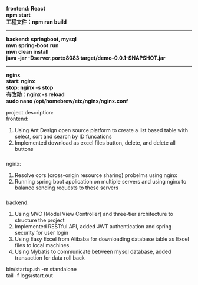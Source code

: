 **frontend: React**  
**npm start**  
**工程文件：npm run build**
***
**backend: springboot, mysql**  
**mvn spring-boot:run**  
**mvn clean install**  
**java -jar -Dserver.port=8083 target/demo-0.0.1-SNAPSHOT.jar**  
***
**nginx**  
**start: nginx**  
**stop: nginx -s stop**  
**有改动：nginx -s reload**  
**sudo nano /opt/homebrew/etc/nginx/nginx.conf**  

project description:  
frontend:  
1. Using Ant Design open source platform to create a list based table with select, sort and search by ID funcations  
2. Implemented download as excel files button, delete, and delete all buttons  
###
nginx:  
1. Resolve cors (cross-origin resource sharing) probelms using nginx  
2. Running spring boot application on multiple servers and using nginx to balance sending requests to these servers  
###
backend:  
1. Using MVC (Model View Controller) and three-tier architecture to structure the project  
2. Implemented RESTful API, added JWT authentication and spring security for user login  
3. Using Easy Excel from Alibaba for downloading database table as Excel files to local machines.  
4. Using Mybatis to communicate between mysql database, added transaction for data roll back   



bin/startup.sh -m standalone  
tail -f logs/start.out  
